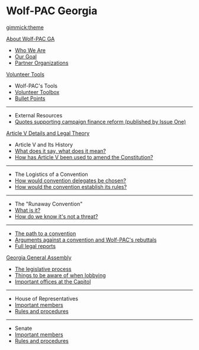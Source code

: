 <!--
  -- Name of your wiki
  -- Do NOT remove the leading `#` character.
  -->

# Wolf-PAC Georgia


<!--
  -- Default theme
  -- (Read: http://dynalon.github.io/mdwiki/#!customizing.md#Theme_chooser)
  -->

[gimmick:theme](flatly)


<!--
  -- Navigation
  -- (Read: http://dynalon.github.io/mdwiki/#!quickstart.md#Adding_a_navigation)
  -->

[About Wolf-PAC GA]()

  * [Who We Are](pages/about_us/who_we_are.md)
  * [Our Goal](pages/about_us/our_goal.md)
  * [Partner Organizations](pages/about_us/partner_orgs.md)
  
[Volunteer Tools]()

  * Wolf-PAC's Tools
  * [Volunteer Toolbox](https://drive.google.com/open?id=1LnTEeJ4TwiMvRh9R8QlFABL9h7hxzBTF9BtQrNJJ-I8)
  * [Bullet Points](https://docs.google.com/document/d/1LnTEeJ4TwiMvRh9R8QlFABL9h7hxzBTF9BtQrNJJ-I8/edit?usp=sharing)
  ----
  * External Resources
  * [Quotes supporting campaign finance reform (published by Issue One)](https://rightonmoney.tumblr.com)
  
[Article V Details and Legal Theory]()

  * Article V and Its History
  * [What does it say, what does it mean?](pages/article_v/history/article_v_explainer.md)
  * [How has Article V been used to amend the Constitution?](pages/article_v/history/article_v_history.md)
  - - - -
  * The Logistics of a Convention
  * [How would convention delegates be chosen?](pages/article_v/choosing_delegates.md)
  * [How would the convention establish its rules?](pages/article_v/establishing_rules.md)
  ----
  * The "Runaway Convention"
  * [What is it?](pages/article_v/runaway_convention/what_is_it.md)
  * [How do we know it's not a threat?](pages/article_v/runaway_convention/not_a_threat.md)
  ----
  * [The path to a convention](pages/article_v/the_path.md)
  * [Arguments against a convention and Wolf-PAC's rebuttals](pages/article_v/arguments_and_rebuttals.md)
  * [Full legal reports](pages/article_v/full_reports.md)
  
[Georgia General Assembly]()

  * [The legislative process](pages/general_assembly/legislative_process.md)
  * [Things to be aware of when lobbying](pages/general_assembly/rules_for_lobbying.md)
  * [Important offices at the Capitol](pages/general_assembly/important_offices.md)
  ----
  * House of Representatives
  * [Important members](pages/general_assembly/house/important_members.md)
  * [Rules and procedures](pages/general_assembly/house/rules_and_procedures.md)
  ----
  * Senate
  * [Important members](pages/general_assembly/senate/important_members.md)
  * [Rules and procedures](pages/general_assembly/senate/rules_and_procedures.md)
